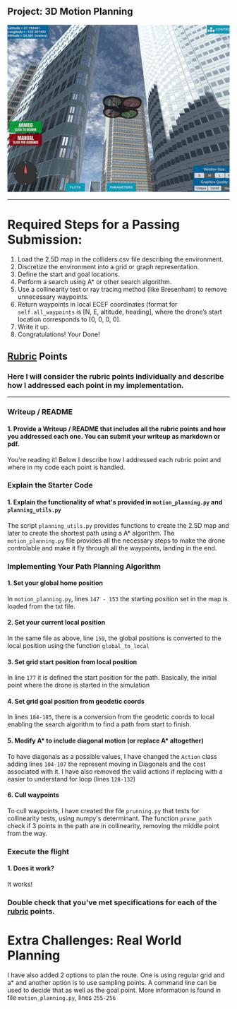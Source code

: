 ## Project: 3D Motion Planning
![Quad Image](./misc/enroute.png)

---


# Required Steps for a Passing Submission:
1. Load the 2.5D map in the colliders.csv file describing the environment.
2. Discretize the environment into a grid or graph representation.
3. Define the start and goal locations.
4. Perform a search using A* or other search algorithm.
5. Use a collinearity test or ray tracing method (like Bresenham) to remove unnecessary waypoints.
6. Return waypoints in local ECEF coordinates (format for `self.all_waypoints` is [N, E, altitude, heading], where the drone’s start location corresponds to [0, 0, 0, 0].
7. Write it up.
8. Congratulations!  Your Done!

## [Rubric](https://review.udacity.com/#!/rubrics/1534/view) Points
### Here I will consider the rubric points individually and describe how I addressed each point in my implementation.  

---
### Writeup / README

#### 1. Provide a Writeup / README that includes all the rubric points and how you addressed each one.  You can submit your writeup as markdown or pdf.  

You're reading it! Below I describe how I addressed each rubric point and where in my code each point is handled.

### Explain the Starter Code

#### 1. Explain the functionality of what's provided in `motion_planning.py` and `planning_utils.py`
The script `planning_utils.py` provides functions to create the 2.5D map and later to create the shortest path using a A* algorithm. The `motion_planning.py` file provides all the necessary steps to make the drone controlable and make it fly through all the waypoints, landing in the end.

### Implementing Your Path Planning Algorithm

#### 1. Set your global home position
In `motion_planning.py`, lines `147 - 153` the starting position set in the map is loaded from the txt file.


#### 2. Set your current local position
In the same file as above, line `159`, the global positions is converted to the local position using the function `global_to_local`


#### 3. Set grid start position from local position
In line `177` it is defined the start position for the path. Basically, the initial point where the drone is started in the simulation

#### 4. Set grid goal position from geodetic coords
In lines `184-185`, there is a conversion from the geodetic coords to local enabling the search algorithm to find a path from start to finish.

#### 5. Modify A* to include diagonal motion (or replace A* altogether)
To have diagonals as a possible values, I have changed the `Action` class adding lines `104-107` the represent moving in Diagonals and the cost associated with it. I have also removed the valid actions if replacing with a easier to understand for loop (lines `128-132`)

#### 6. Cull waypoints 
To cull waypoints, I have created the file `prunning.py` that tests for collinearity tests, using numpy's determinant. The function `prune_path` check if 3 points in the path are in collinearity, removing the middle point from the way.

### Execute the flight
#### 1. Does it work?
It works!

### Double check that you've met specifications for each of the [rubric](https://review.udacity.com/#!/rubrics/1534/view) points.
  
# Extra Challenges: Real World Planning

I have also added 2 options to plan the route. One is using regular grid and a* and another option is to use sampling points. A command line can be used to decide that as well as the goal point. More information is found in file `motion_planning.py`, lines `255-256`


